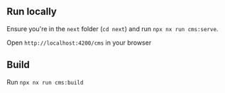 ## Run locally

Ensure you're in the `next` folder (`cd next`) and run `npx nx run cms:serve`.

Open `http://localhost:4200/cms` in your browser

## Build

Run `npx nx run cms:build`
